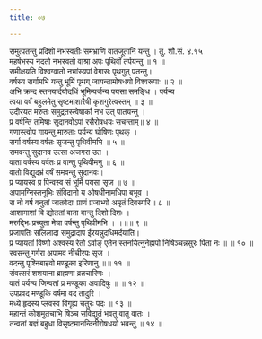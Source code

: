 ```yaml
---
title: ०७

---
```

समुत्पतन्तु प्रदिशो नभस्वतीः समभ्राणि वातजूतानि यन्तु । तु. शौ.सं. ४.१५  
महर्षभस्य नदतो नभस्वतो वाश्रा अपः पृथिवीं तर्पयन्तु ॥ १ ॥  
समीक्षयति विश्वग्वातो नभांस्यपां वेगासः पृथगुत् पतन्तु।  
वर्षस्य सर्गामभि यन्तु भूमिं पृथग् जायन्तामोषधयो विश्वरूपाः ॥ २ ॥  
अभि क्रन्द स्तनयार्दयोदधिं भूमिम्पर्जन्य पयसा समङ्धि । पर्यन्य  
त्वया वर्षं बहुलमेतु सृष्टमाशारैषी कृशगुरेत्वस्तम् ॥ ३ ॥  
उदीरयत मरुतः समुद्रतस्त्वेषार्का नभ उत् पातयन्तु ।  
प्र वर्षन्ति तमिषाः सुदानवोऽपां रसैरोषधयः सचन्ताम्॥ ४ ॥  
गणास्त्वोप गायन्तु मारुताः पर्यन्य घोषिणः पृथक् ।  
सर्गा वर्षस्य वर्षतः सृजन्तु पृथिवीमभि ॥ ५ ॥  
समवन्तु सुदानव उत्सा अजगरा उत ।  
वाता वर्षस्य वर्षतः प्र वान्तु पृथिवीमनु ॥ ६ ॥  
वातो विद्युदभ्रं वर्षं समवन्तु सुदानवः।  
प्र प्यायस्व प्र पिन्वस्व सं भूमिं पयसा सृज ॥ ७ ॥  
अपामग्निस्तनूभिः संविदानो य ओषधीनामधिपा बभूव ।  
स नो वर्ष वनुतां जातवेदाः प्राणं प्रजाभ्यो अमृतं दिवस्परि॥ ८ ॥  
आशामाशां वि द्योततां वाता वान्तु दिशो दिशः ।  
मरुद्भिः प्रच्युता मेघा वर्षन्तु पृथिवीमभि । ।॥॥ ९ ॥  
प्रजापतिः सलिलादा समुद्रादाप ईरयन्नुदधिमर्दयाति।  
प्र प्यायतां विष्णो अश्वस्य रेतो ऽर्वाङ् एतेन स्तनयित्नुनेह्यपो निषिञ्चन्नसुरः पिता नः ॥ ॥ १० ॥  
स्वसन्तु गर्गरा अपामव नीचीरपः सृज ।  
वदन्तु पृश्निबाहवो मण्डूका इरिणानु ॥॥ ११ ॥  
संवत्सरं शशयाना ब्राह्मणा व्रतचारिणः ।  
वातं पर्यन्य जिन्वतां प्र मण्डूका अवादिषुः ॥ ॥ १२ ॥  
उपप्रवद मण्डूकि वर्षमा वद तादुरि ।  
मध्ये हृदस्य प्लवस्व विगृह्य चतुरः पदः ॥ १३ ॥  
महान्तं कोशमुतचाभि षिञ्च सविद्युतं भवतु वातु वातः ।  
तन्वतां यज्ञं बहुधा विसृष्टमानन्दिनीरोषधयो भवन्तु ॥ १४ ॥  